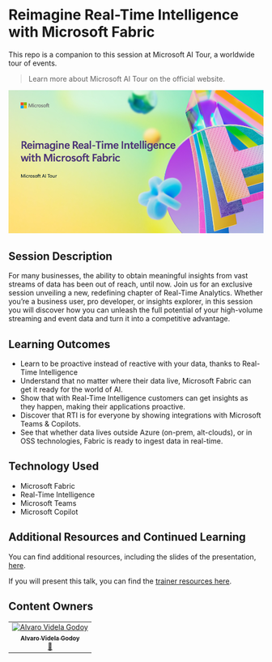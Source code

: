 # Reimagine Real-Time Intelligence with Microsoft Fabric

This repo is a companion to this session at Microsoft AI Tour, a worldwide tour of events.

> Learn more about Microsoft AI Tour on the official website.

![Session cover image with a bright "AI" text in 3D over a blue and purple abstract background.](img/session-cover.png)

## Session Description

For many businesses, the ability to obtain meaningful insights from vast streams of data has been out of reach, until now. Join us for an exclusive session unveiling a new, redefining chapter of Real-Time Analytics. Whether you’re a business user, pro developer, or insights explorer, in this session you will discover how you can unleash the full potential of your high-volume streaming and event data and turn it into a competitive advantage.

## Learning Outcomes

- Learn to be proactive instead of reactive with your data, thanks to Real-Time Intelligence​
- Understand that no matter where their data live, Microsoft Fabric can get it ready for the world of AI​.
- Show that with Real-Time Intelligence customers can get insights as they happen, making their applications proactive.​
- Discover that RTI is for everyone by showing integrations with Microsoft Teams & Copilots.
- See that whether data lives outside Azure (on-prem, alt-clouds), or in OSS technologies, Fabric is ready to ingest data in real-time.

## Technology Used

- Microsoft Fabric
- Real-Time Intelligence
- Microsoft Teams
- Microsoft Copilot

## Additional Resources and Continued Learning

You can find additional resources, including the slides of the presentation, [here](./SESSION_RESOURCES.md).

If you will present this talk, you can find the [trainer resources here](./train-the-trainer/README.md).

## Content Owners

<!-- ALL-CONTRIBUTORS-LIST:START - Do not remove or modify this section -->

<table>
<tr>
    <td align="center"><a href="http://learnanalytics.microsoft.com">
        <img src="https://github.com/videlalvaro.png" width="100px;" alt="Alvaro Videla Godoy
"/><br />
        <sub><b>Alvaro Videla Godoy
</b></sub></a><br />
            <a href="https://github.com/videlalvaro" title="talk">📢</a> 
    </td>
</tr></table>

<!-- ALL-CONTRIBUTORS-LIST:END -->

